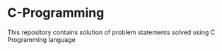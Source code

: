 # C-Programming
This repository contains solution of problem statements solved using C Programming language

